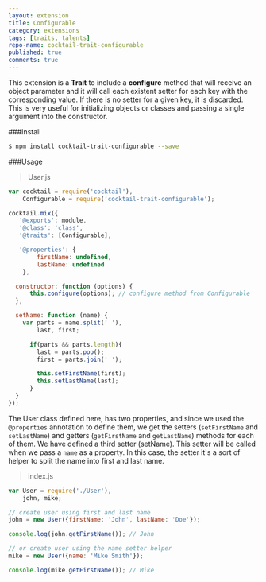 ```yaml
---
layout: extension
title: Configurable
category: extensions
tags: [traits, talents]
repo-name: cocktail-trait-configurable
published: true
comments: true
---
```


This extension is a **Trait** to include a __configure__ method that will receive an object parameter and it will call each existent setter for each key with the corresponding value. If there is no setter for a given key, it is discarded. This is very useful for initializing objects or classes and passing a single argument into the constructor.

<!--break-->

###Install

````bash
$ npm install cocktail-trait-configurable --save
````

###Usage

> User.js

````javascript
var cocktail = require('cocktail'),
    Configurable = require('cocktail-trait-configurable');

cocktail.mix({
   '@exports': module,
   '@class': 'class',
   '@traits': [Configurable],

   '@properties': {
        firstName: undefined,
        lastName: undefined
    },

  constructor: function (options) {
      this.configure(options); // configure method from Configurable
  },

  setName: function (name) {
    var parts = name.split(' '),
        last, first;

      if(parts && parts.length){
        last = parts.pop();
        first = parts.join(' ');

        this.setFirstName(first);
        this.setLastName(last);
      }
  }
});

````

The User class defined here, has two properties, and since we used the `@properties` annotation to define them, we get the setters (`setFirstName` and `setLastName`) and getters (`getFirstName` and `getLastName`) methods for each of them. We have defined a third setter (setName). This setter will be called when we pass a `name` as a property. In this case, the setter it's a sort of helper to split the name into first and last name.

>index.js

````javascript
var User = require('./User'),
    john, mike;

// create user using first and last name
john = new User({firstName: 'John', lastName: 'Doe'});

console.log(john.getFirstName()); // John

// or create user using the name setter helper
mike = new User({name: 'Mike Smith'});

console.log(mike.getFirstName()); // Mike

````


